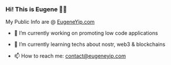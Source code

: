### Hi! This is Eugene 👋🏼

My Public Info are @ [EugeneYip.com](https://eugeneyip.com)

- 🔭 I’m currently working on promoting low code applications

- 🌱 I’m currently learning techs about nostr, web3 & blockchains

- 📫 How to reach me: contact@eugeneyip.com

<!--
**EugeneYip/EugeneYip** is a ✨ _special_ ✨ repository because its `README.md` (this file) appears on your GitHub profile.

Here are some ideas to get you started:

- 🔭 I’m currently working on ...
- 🌱 I’m currently learning ...
- 👯 I’m looking to collaborate on ...
- 🤔 I’m looking for help with ...
- 💬 Ask me about ...
- 📫 How to reach me: ...
- 😄 Pronouns: ...
- ⚡ Fun fact: ...
-->
